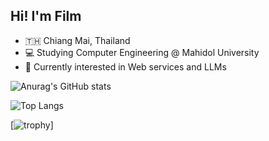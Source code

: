 ## Hi! I'm Film

- 🇹🇭 Chiang Mai, Thailand
- 💻 Studying Computer Engineering @ Mahidol University
- 👀 Currently interested in Web services and LLMs

![Anurag's GitHub stats](https://github-readme-stats.vercel.app/api?username=puttipongchut&show_icons=true&include_all_commits=true&count_private=true&theme=dark)

![Top Langs](https://github-readme-stats.vercel.app/api/top-langs/?username=puttipongchut&theme=dark&size_weight=0.5&count_weight=0.5&hide=SCSS,CMake&langs_count=6&layout=compact) <br>

[![trophy](https://github-profile-trophy.vercel.app/?username=puttipongchut)]
